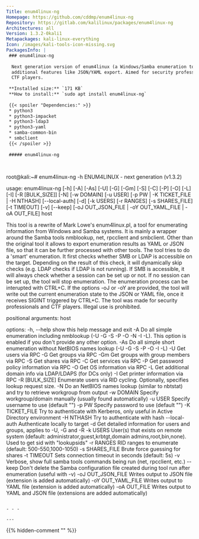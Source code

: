 ```yaml
---
Title: enum4linux-ng
Homepage: https://github.com/cddmp/enum4linux-ng
Repository: https://gitlab.com/kalilinux/packages/enum4linux-ng
Architectures: all
Version: 1.3.2-0kali1
Metapackages: kali-linux-everything 
Icon: /images/kali-tools-icon-missing.svg
PackagesInfo: |
 ### enum4linux-ng
 
  Next generation version of enum4linux (a Windows/Samba enumeration tool) with
  additional features like JSON/YAML export. Aimed for security professionals and
  CTF players.
 
 **Installed size:** `171 KB`  
 **How to install:** `sudo apt install enum4linux-ng`  
 
 {{< spoiler "Dependencies:" >}}
 * python3
 * python3-impacket
 * python3-ldap3
 * python3-yaml
 * samba-common-bin
 * smbclient
 {{< /spoiler >}}
 
 ##### enum4linux-ng
 
 
 ```
 root@kali:~# enum4linux-ng -h
 ENUM4LINUX - next generation (v1.3.2)
 
 usage: enum4linux-ng [-h] [-A] [-As] [-U] [-G] [-Gm] [-S] [-C] [-P] [-O] [-L]
                      [-I] [-R [BULK_SIZE]] [-N] [-w DOMAIN] [-u USER]
                      [-p PW | -K TICKET_FILE | -H NTHASH] [--local-auth] [-d]
                      [-k USERS] [-r RANGES] [-s SHARES_FILE] [-t TIMEOUT] [-v]
                      [--keep]
                      [-oJ OUT_JSON_FILE | -oY OUT_YAML_FILE | -oA OUT_FILE]
                      host
 
 This tool is a rewrite of Mark Lowe's enum4linux.pl, a tool for enumerating
 information from Windows and Samba systems. It is mainly a wrapper around the
 Samba tools nmblookup, net, rpcclient and smbclient. Other than the original
 tool it allows to export enumeration results as YAML or JSON file, so that it
 can be further processed with other tools. The tool tries to do a 'smart'
 enumeration. It first checks whether SMB or LDAP is accessible on the target.
 Depending on the result of this check, it will dynamically skip checks (e.g.
 LDAP checks if LDAP is not running). If SMB is accessible, it will always
 check whether a session can be set up or not. If no session can be set up, the
 tool will stop enumeration. The enumeration process can be interupted with
 CTRL+C. If the options -oJ or -oY are provided, the tool will write out the
 current enumeration state to the JSON or YAML file, once it receives SIGINT
 triggered by CTRL+C. The tool was made for security professionals and CTF
 players. Illegal use is prohibited.
 
 positional arguments:
   host
 
 options:
   -h, --help         show this help message and exit
   -A                 Do all simple enumeration including nmblookup (-U -G -S
                      -P -O -N -I -L). This option is enabled if you don't
                      provide any other option.
   -As                Do all simple short enumeration without NetBIOS names
                      lookup (-U -G -S -P -O -I -L)
   -U                 Get users via RPC
   -G                 Get groups via RPC
   -Gm                Get groups with group members via RPC
   -S                 Get shares via RPC
   -C                 Get services via RPC
   -P                 Get password policy information via RPC
   -O                 Get OS information via RPC
   -L                 Get additional domain info via LDAP/LDAPS (for DCs only)
   -I                 Get printer information via RPC
   -R [BULK_SIZE]     Enumerate users via RID cycling. Optionally, specifies
                      lookup request size.
   -N                 Do an NetBIOS names lookup (similar to nbtstat) and try
                      to retrieve workgroup from output
   -w DOMAIN          Specify workgroup/domain manually (usually found
                      automatically)
   -u USER            Specify username to use (default "")
   -p PW              Specify password to use (default "")
   -K TICKET_FILE     Try to authenticate with Kerberos, only useful in Active
                      Directory environment
   -H NTHASH          Try to authenticate with hash
   --local-auth       Authenticate locally to target
   -d                 Get detailed information for users and groups, applies to
                      -U, -G and -R
   -k USERS           User(s) that exists on remote system (default:
                      administrator,guest,krbtgt,domain admins,root,bin,none).
                      Used to get sid with "lookupsids"
   -r RANGES          RID ranges to enumerate (default: 500-550,1000-1050)
   -s SHARES_FILE     Brute force guessing for shares
   -t TIMEOUT         Sets connection timeout in seconds (default: 5s)
   -v                 Verbose, show full samba tools commands being run (net,
                      rpcclient, etc.)
   --keep             Don't delete the Samba configuration file created during
                      tool run after enumeration (useful with -v)
   -oJ OUT_JSON_FILE  Writes output to JSON file (extension is added
                      automatically)
   -oY OUT_YAML_FILE  Writes output to YAML file (extension is added
                      automatically)
   -oA OUT_FILE       Writes output to YAML and JSON file (extensions are added
                      automatically)
 ```
 
 - - -
 
---
```

{{% hidden-comment "<!--Do not edit anything above this line-->" %}}

